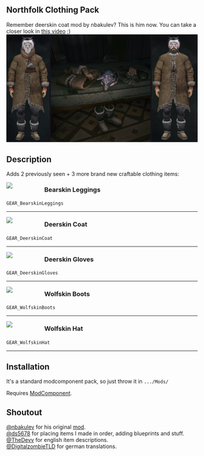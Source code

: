 ## Northfolk Clothing Pack
Remember deerskin coat mod by nbakulev? This is him now. You can take a closer look in [this video](https://www.youtube.com/watch?v=zEhb0MKxVQQ) ;)
![Poster](Images/clothing_promo.png)


## Description
Adds 2 previously seen + 3 more brand new craftable clothing items:

<img src="https://github.com/HAHAYOUDEAD/NorthfolkClothingPack/blob/main/Unity/Assets/InventoryGridIcons/ico_GearItem__BearskinLeggings.png" width="100" align="left" valign="bottom"> 

### Bearskin Leggings 
`GEAR_BearskinLeggings`

---

<img src="https://github.com/HAHAYOUDEAD/NorthfolkClothingPack/blob/main/Unity/Assets/InventoryGridIcons/ico_GearItem__DeerskinCoat.png" width="100" align="left" valign="bottom"> 

### Deerskin Coat
`GEAR_DeerskinCoat`

---

<img src="https://github.com/HAHAYOUDEAD/NorthfolkClothingPack/blob/main/Unity/Assets/InventoryGridIcons/ico_GearItem__DeerskinGloves.png" width="100" align="left" valign="bottom"> 

### Deerskin Gloves
`GEAR_DeerskinGloves`

---

<img src="https://github.com/HAHAYOUDEAD/NorthfolkClothingPack/blob/main/Unity/Assets/InventoryGridIcons/ico_GearItem__WolfskinBoots.png" width="100" align="left" valign="bottom">

### Wolfskin Boots
`GEAR_WolfskinBoots`

---

<img src="https://github.com/HAHAYOUDEAD/NorthfolkClothingPack/blob/main/Unity/Assets/InventoryGridIcons/ico_GearItem__WolfskinHat.png" width="100" align="left" valign="bottom"> 

### Wolfskin Hat
`GEAR_WolfskinHat`

---

## Installation
It's a standard modcomponent pack, so just throw it in `.../Mods/`

Requires [ModComponent](https://github.com/ds5678/ModComponent/releases). 


## Shoutout
[@nbakulev](https://github.com/nbakulev) for his original [mod](https://github.com/nbakulev/Deerskincoat).  
[@ds5678](https://github.com/ds5678) for placing items I made in order, adding blueprints and stuff.  
[@TheDevv](https://github.com/TheDevv) for english item descriptions.  
[@DigitalzombieTLD](https://github.com/DigitalzombieTLD) for german translations.  
